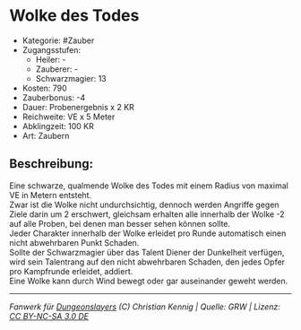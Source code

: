 # Wolke des Todes  
- Kategorie: #Zauber  
- Zugangsstufen:  
  - Heiler: -  
  - Zauberer: -  
  - Schwarzmagier: 13  
- Kosten: 790  
- Zauberbonus: -4  
- Dauer: Probenergebnis x 2 KR  
- Reichweite: VE x 5 Meter  
- Abklingzeit: 100 KR  
- Art: Zaubern     

## Beschreibung:
Eine schwarze, qualmende Wolke des Todes mit einem Radius von maximal VE in Metern entsteht.<br>Zwar ist die Wolke nicht undurchsichtig, dennoch werden Angriffe gegen Ziele darin um 2 erschwert, gleichsam erhalten alle innerhalb der Wolke -2 auf alle Proben, bei denen man besser sehen können sollte.<br>Jeder Charakter innerhalb der Wolke erleidet pro Runde automatisch einen nicht abwehrbaren Punkt Schaden.<br>Sollte der Schwarzmagier über das Talent Diener der Dunkelheit verfügen, wird sein Talentrang auf den nicht abwehrbaren Schaden, den jedes Opfer pro Kampfrunde erleidet, addiert.<br>Eine Wolke kann durch Wind bewegt oder gar auseinander geweht werden.


___
*Fanwerk für [Dungeonslayers](https://www.dungeonslayers.net/) (C) Christian Kennig | Quelle: GRW | Lizenz: [CC BY-NC-SA 3.0 DE](https://creativecommons.org/licenses/by-nc-sa/3.0/de/)*